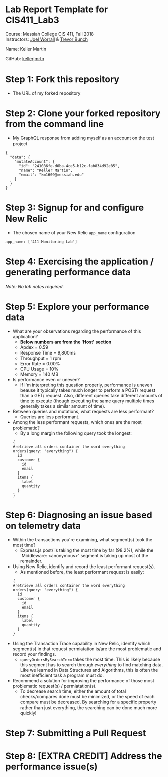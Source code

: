 # Lab Report Template for CIS411_Lab3
Course: Messiah College CIS 411, Fall 2018<br/>
Instructors: [Joel Worrall](https://github.com/tangollama) & [Trevor Bunch](https://github.com/trevordbunch)<br/>

Name: Keller Martin<br/>

GitHub: [kellerjmrtn](https://github.com/kellerjmrtn)<br/>

# Step 1: Fork this repository
- The URL of my forked repository

# Step 2: Clone your forked repository from the command line
- My GraphQL response from adding myself as an account on the test project
```
{
  "data": {
    "mutateAccount": {
      "id": "241086fe-d0ba-4ce5-b12c-fab834d92e85",
      "name": "Keller Martin",
      "email": "km1609@messiah.edu"
    }
  }
}
```

# Step 3: Signup for and configure New Relic
- The chosen name of your New Relic ```app_name``` configuration
```
app_name: ['411 Monitoring Lab']
```

# Step 4: Exercising the application / generating performance data

_Note: No lab notes required._

# Step 5: Explore your performance data
* What are your observations regarding the performance of this application?
  - **Below numbers are from the 'Host' section**
  - Apdex = 0.59
  - Response Time = 9,800ms
  - Throughput = 1 rpm
  - Error Rate = 0.00%
  - CPU Usage = 10%
  - Memory = 140 MB
* Is performance even or uneven?
  - If I'm interpreting this question properly, performance is uneven beause it typically takes much longer to perform a POST/ request than a GET/ request. Also, different queries take different amounts of time to execute (though executing the same query multiple times generally takes a similar amount of time).
* Between queries and mutations, what requests are less performant? 
  - Queries are less performant.
* Among the less performant requests, which ones are the most problematic?
  - By a long margin the following query took the longest:
  ```
  {
  #retrieve all orders container the word everything
  orders(query: "everything") {
    id
    customer {
      id
      email
    }
    items {
      label
      quantity
    }
  }
  ```

# Step 6: Diagnosing an issue based on telemetry data
* Within the transactions you're examining, what segment(s) took the most time?
  - Express.js post/ is taking the most time by far (98.2%), while the 'Middleware: \<anonymous\>' segment is taking up most of the remainder. 
* Using New Relic, identify and record the least performant request(s).
  - As mentioned before, the least performant request is easily:
  ```
  {
  #retrieve all orders container the word everything
  orders(query: "everything") {
    id
    customer {
      id
      email
    }
    items {
      label
      quantity
    }
  }
  ```
* Using the Transaction Trace capability in New Relic, identify which segment(s) in that request permiatation is/are the most problematic and record your findings.
  - `queryOrdersBySearchTerm` takes the most time. This is likely because this segment has to search through *everything* to find matching data. Like we learned in Data Structures and Algorithms, this is often the most inefficient task a program must do. 
* Recommend a solution for improving the performance of those most problematic request(s) / permiatation(s).
  - To decrease search time, either the amount of total checks/compares done must be minimized, or the speed of each compare must be decreased. By searching for a specific property rather than just everything, the searching can be done much more quickly!

# Step 7: Submitting a Pull Request

# Step 8: [EXTRA CREDIT] Address the performance issue(s)
